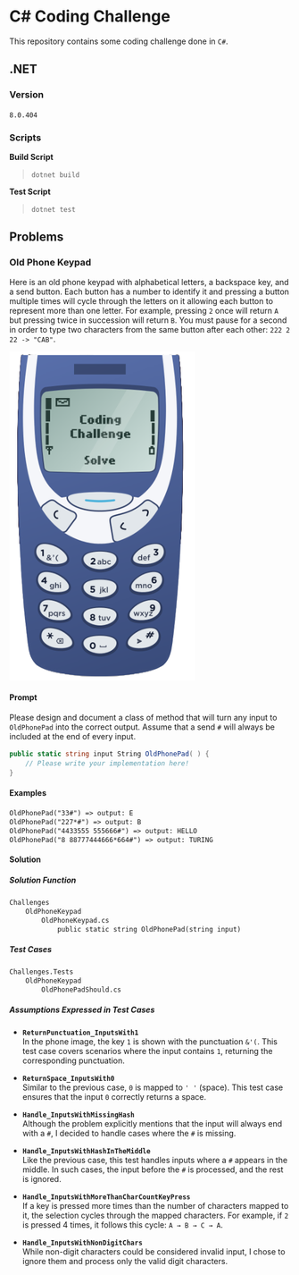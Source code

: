 # C\# Coding Challenge
This repository contains some coding challenge done in `C#`.

## .NET
### Version
`8.0.404`
### Scripts
**Build Script**
> `dotnet build`

**Test Script**
> `dotnet test`

## Problems
### Old Phone Keypad
Here is an old phone keypad with alphabetical letters, a backspace key, and a send button. Each button has a number to identify it and pressing a button multiple times will cycle through the letters on it allowing each button to represent more than one letter. For example, pressing `2` once will return `A` but pressing twice in succession will return `B`. You must pause for a second in order to type two characters from the same button after each other: `222 2 22 -> "CAB"`.

![old phone keypad](keypad.png "Old Phone Keypad")

#### Prompt
Please design and document a class of method that will turn any input to `OldPhonePad` into the correct output. Assume that a send `#` will always be included at the end of every input.

```c#
public static string input String OldPhonePad( ) {
    // Please write your implementation here!
}
```

#### Examples
```
OldPhonePad("33#") => output: E
OldPhonePad("227*#") => output: B
OldPhonePad("4433555 555666#") => output: HELLO
OldPhonePad("8 88777444666*664#") => output: TURING
```

#### Solution
##### Solution Function
```
Challenges
    OldPhoneKeypad
        OldPhoneKeypad.cs
            public static string OldPhonePad(string input)
```

##### Test Cases
```
Challenges.Tests
    OldPhoneKeypad
        OldPhonePadShould.cs
```

##### Assumptions Expressed in Test Cases

- **`ReturnPunctuation_InputsWith1`**  
  In the phone image, the key `1` is shown with the punctuation `&'(`. This test case covers scenarios where the input contains `1`, returning the corresponding punctuation.

- **`ReturnSpace_InputsWith0`**  
  Similar to the previous case, `0` is mapped to `' '` (space). This test case ensures that the input `0` correctly returns a space.

- **`Handle_InputsWithMissingHash`**  
  Although the problem explicitly mentions that the input will always end with a `#`, I decided to handle cases where the `#` is missing.

- **`Handle_InputsWithHashInTheMiddle`**  
  Like the previous case, this test handles inputs where a `#` appears in the middle. In such cases, the input before the `#` is processed, and the rest is ignored.

- **`Handle_InputsWithMoreThanCharCountKeyPress`**  
  If a key is pressed more times than the number of characters mapped to it, the selection cycles through the mapped characters. For example, if `2` is pressed 4 times, it follows this cycle: `A → B → C → A`.

- **`Handle_InputsWithNonDigitChars`**  
  While non-digit characters could be considered invalid input, I chose to ignore them and process only the valid digit characters.